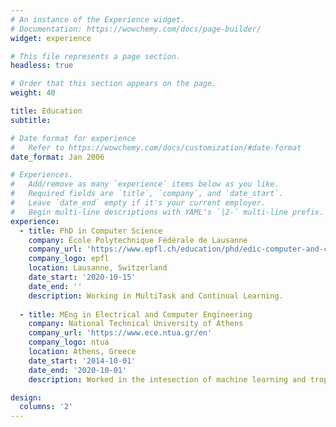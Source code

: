 ```yaml
---
# An instance of the Experience widget.
# Documentation: https://wowchemy.com/docs/page-builder/
widget: experience

# This file represents a page section.
headless: true

# Order that this section appears on the page.
weight: 40

title: Education
subtitle:

# Date format for experience
#   Refer to https://wowchemy.com/docs/customization/#date-format
date_format: Jan 2006

# Experiences.
#   Add/remove as many `experience` items below as you like.
#   Required fields are `title`, `company`, and `date_start`.
#   Leave `date_end` empty if it's your current employer.
#   Begin multi-line descriptions with YAML's `|2-` multi-line prefix.
experience:
  - title: PhD in Computer Science
    company: École Polytechnique Fédérale de Lausanne
    company_url: 'https://www.epfl.ch/education/phd/edic-computer-and-communication-sciences/'
    company_logo: epfl
    location: Lausanne, Switzerland
    date_start: '2020-10-15'
    date_end: ''
    description: Working in MultiTask and Continual Learning.
        
  - title: MEng in Electrical and Computer Engineering
    company: National Technical University of Athens
    company_url: 'https://www.ece.ntua.gr/en'
    company_logo: ntua
    location: Athens, Greece
    date_start: '2014-10-01'
    date_end: '2020-10-01'
    description: Worked in the intesection of machine learning and tropical geometry.

design:
  columns: '2'
---
```

